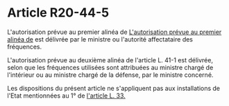 # Article R20-44-5

L'autorisation prévue au premier alinéa de [L'autorisation prévue au premier alinéa de][1] est délivrée par le ministre ou l'autorité affectataire des fréquences. 

L'autorisation prévue au deuxième alinéa de l'article L. 41-1 est délivrée, selon que les fréquences utilisées sont attribuées au ministre chargé de l'intérieur ou au ministre chargé de la défense, par le ministre concerné. 

Les dispositions du présent article ne s'appliquent pas aux installations de l'Etat mentionnées au 1° de [l'article L. 33.][2]

 [1]: /affichCodeArticle.do?cidTexte=LEGITEXT000006070987&idArticle=LEGIARTI000006465935&dateTexte=&categorieLien=cid
 [2]: /affichCodeArticle.do?cidTexte=LEGITEXT000006070987&idArticle=LEGIARTI000006465400&dateTexte=&categorieLien=cid